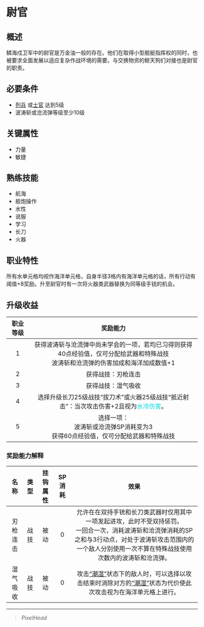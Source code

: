 # 尉官

## 概述

鳞海戍卫军中的尉官是万金油一般的存在。他们在取得小型舰艇指挥权的同时，也被要求全面发展以适应复杂作战环境的需要。与交换物资的鲸天狗们对接也是尉官的职责。

## 必要条件

* <a href="../enlistedpersonnel" target="_blank">列兵</a>
或<a href="../noncommissionedofficer" target="_blank">士官</a>
达到5级
* 波涛斩或沧流弹等级至少10级

## 关键属性

* 力量
* 敏捷

## 熟练技能

* 航海
* 舰炮操作
* 水性
* 说服
* 学习
* 长刀
* 火器

## 职业特性

所有水单元格均视作海洋单元格，自身半径3格内有海洋单元格的话，所有行动有阈值+8奖励。升至尉官时有一次将火器类武器替换为同等级手铳的机会。

## 升级收益

职业等级|奖励能力
:--:|:--:
1|获得波涛斩与沧流弹中尚未学会的一项，若均已习得则获得40点经验值，仅可分配给武器和特殊战技<br>波涛斩和沧流弹的伤害加成和海洋加成数值+1
2|获得战技：刃枪连击
3|获得战技：湿气吸收
4| 选择升级长刀25级战技“拔刀术”或火器25级战技“抵近射击”：当次攻击伤害+2且视为<font color="#00dbdb">水冷伤害</font>。
5|选择一项：<br>波涛斩或沧流弹SP消耗变为3<br>获得60点经验值，仅可分配给武器和特殊战技

### 奖励能力解释

名称|类型|挂钩属性|SP消耗|效果
:--:|:--:|:--:|:--:|:--:
刃枪连击|战技|被动|0|允许在在双持手铳和长刀类武器时仅用其中一项发起进攻，此时不受双持惩罚。<br>一回合一次，消耗波涛斩和沧流弹消耗的SP之和与3行动点，对处于波涛斩攻击范围内的一个敌人分别使用一次不算在特殊战技使用次数内的波涛斩和沧流弹。
湿气吸收|战技|被动|0|攻击<a href="../../../../status/normal/#潮湿" target="_blank">“潮湿”</a>状态下的敌人时，可以选择以攻击结束时消除对方的<a href="../../../../status/normal/#潮湿" target="_blank">“潮湿”</a>状态为代价使此次攻击视为在海洋单元格上进行。

---

> *PixelHead*
